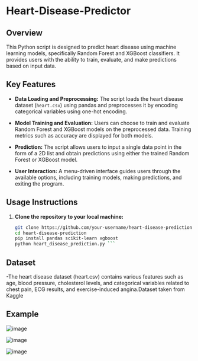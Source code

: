 # Heart-Disease-Predictor


## Overview

This Python script is designed to predict heart disease using machine learning models, specifically Random Forest and XGBoost classifiers. It provides users with the ability to train, evaluate, and make predictions based on input data.

## Key Features

- **Data Loading and Preprocessing:** The script loads the heart disease dataset (`heart.csv`) using pandas and preprocesses it by encoding categorical variables using one-hot encoding.

- **Model Training and Evaluation:** Users can choose to train and evaluate Random Forest and XGBoost models on the preprocessed data. Training metrics such as accuracy are displayed for both models.

- **Prediction:** The script allows users to input a single data point in the form of a 2D list and obtain predictions using either the trained Random Forest or XGBoost model.

- **User Interaction:** A menu-driven interface guides users through the available options, including training models, making predictions, and exiting the program.

## Usage Instructions

1. **Clone the repository to your local machine:**

   ```bash
   git clone https://github.com/your-username/heart-disease-prediction.git
   cd heart-disease-prediction
   pip install pandas scikit-learn xgboost
   python heart_disease_prediction.py ```

## Dataset

   -The heart disease dataset (heart.csv) contains various features such as age, blood pressure, cholesterol levels, and categorical variables related to chest pain, ECG results, and exercise-induced angina.Dataset taken from Kaggle
## Example

![image](https://github.com/Daman2461/Heart-Disease-Predictor/assets/142651012/c49e3b6b-54cc-4fad-a756-0c03d3b321e7)

![image](https://github.com/Daman2461/Heart-Disease-Predictor/assets/142651012/ee63fe07-e5fa-4b3e-a31d-dedba1c6b5b4)

![image](https://github.com/Daman2461/Heart-Disease-Predictor/assets/142651012/b4ce2cd8-71e9-426c-a039-f1254ff1bb5c)


